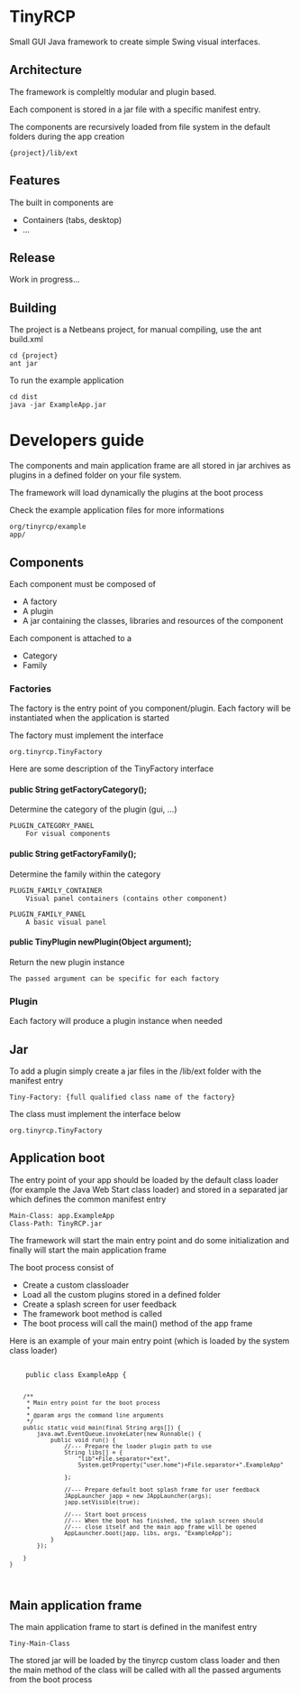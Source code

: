 # TinyRCP
Small GUI Java framework to create simple Swing visual interfaces.

## Architecture
The framework is compleltly modular and plugin based.

Each component is stored in a jar file with a specific manifest entry.

The components are recursively loaded from file system in the default folders
during the app creation

    {project}/lib/ext

## Features
The built in components are

* Containers (tabs, desktop)
* ...

## Release
Work in progress...

## Building
The project is a Netbeans project, for manual compiling, use the ant build.xml

    cd {project}
    ant jar

To run the example application

    cd dist
    java -jar ExampleApp.jar

# Developers guide
The components and main application frame are all stored in jar archives as plugins
in a defined folder on your file system.

The framework will load dynamically the plugins at the boot process

Check the example application files for more informations

    org/tinyrcp/example
    app/

## Components
Each component must be composed of

- A factory
- A plugin
- A  jar containing the classes, libraries and resources of the component

Each component is attached to a 

- Category
- Family

### Factories
The factory is the entry point of you component/plugin.
Each factory will be instantiated when the application is started
 
The factory must implement the interface

    org.tinyrcp.TinyFactory

Here are some description of the TinyFactory interface

#### public String getFactoryCategory();
Determine the category of the plugin (gui, ...)
    
    PLUGIN_CATEGORY_PANEL
        For visual components


#### public String getFactoryFamily();
Determine the family within the category

    PLUGIN_FAMILY_CONTAINER
        Visual panel containers (contains other component)

    PLUGIN_FAMILY_PANEL
        A basic visual panel

#### public TinyPlugin newPlugin(Object argument);
Return the new plugin instance
    
    The passed argument can be specific for each factory

### Plugin
Each factory will produce a plugin instance when needed

## Jar
To add a plugin simply create a jar files in the /lib/ext folder with the manifest entry

    Tiny-Factory: {full qualified class name of the factory}

The class must implement the interface below

    org.tinyrcp.TinyFactory


## Application boot
The entry point of your app should be loaded by the default class loader (for
example the Java Web Start class loader) and stored in a separated jar which
defines the common manifest entry

    Main-Class: app.ExampleApp
    Class-Path: TinyRCP.jar

The framework will start the main entry point and do some initialization and
finally will start the main application frame

The boot process consist of

* Create a custom classloader
* Load all the custom plugins stored in a defined folder
* Create a splash screen for user feedback
* The framework boot method is called
* The boot process will call the main() method of the app frame

Here is an example of your main entry point (which is loaded by the system
class loader)

<code>
    public class ExampleApp {

        /**
         * Main entry point for the boot process
         *
         * @param args the command line arguments
         */
        public static void main(final String args[]) {
            java.awt.EventQueue.invokeLater(new Runnable() {
                public void run() {
                    //--- Prepare the loader plugin path to use
                    String libs[] = {
                        "lib"+File.separator+"ext",
                        System.getProperty("user.home")+File.separator+".ExampleApp"

                    };

                    //--- Prepare default boot splash frame for user feedback
                    JAppLauncher japp = new JAppLauncher(args);
                    japp.setVisible(true);

                    //--- Start boot process
                    //--- When the boot has finished, the splash screen should
                    //--- close itself and the main app frame will be opened
                    AppLauncher.boot(japp, libs, args, "ExampleApp");
                }
            });

        }
    }
</code>

## Main application frame
The main application frame to start is defined in the manifest entry

    Tiny-Main-Class

The stored jar will be loaded by the tinyrcp custom class loader and then the
main method of the class will be called with all the passed arguments from the
boot process